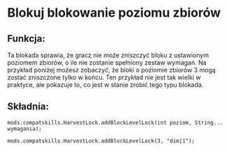 # Blokuj blokowanie poziomu zbiorów

## Funkcja:

Ta blokada sprawia, że gracz nie może zniszczyć bloku z ustawionym poziomem zbiorów, o ile nie zostanie spełniony zestaw wymagań. Na przykład poniżej możesz zobaczyć, że bloki o poziomie zbiorów 3 mogą zostać zniszczone tylko w końcu. Ten przykład nie jest tak wielki w praktyce, ale pokazuje to, co jest w stanie zrobić tego typu blokada.

## Składnia:

    mods.compatskills.HarvestLock.addBlockLevelLock(int poziom, String... wymagania);
    
    mods.compatskills.HarvestLock.addBlockLevelLock(3, "dim|1");
